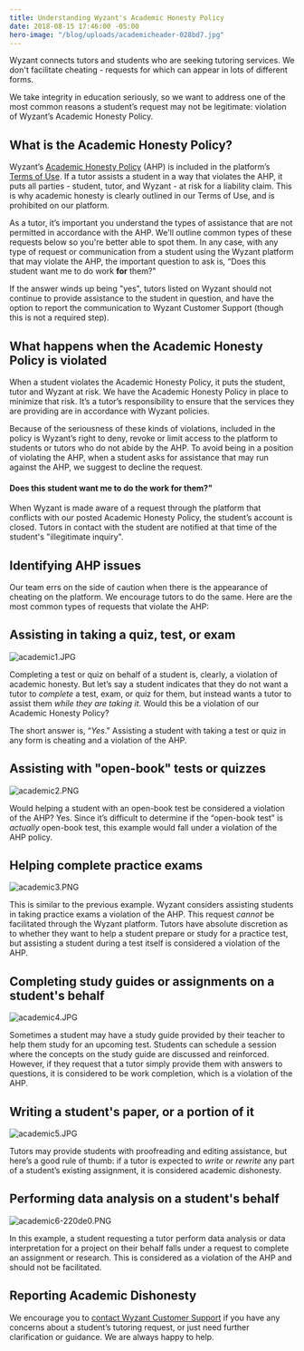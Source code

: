 ```yaml
---
title: Understanding Wyzant's Academic Honesty Policy
date: 2018-08-15 17:46:00 -05:00
hero-image: "/blog/uploads/academicheader-028bd7.jpg"
---
```


Wyzant connects tutors and students who are seeking tutoring services. We don't facilitate cheating - requests for which can appear in lots of different forms.

We take integrity in education seriously, so we want to address one of the most common reasons a student’s request may not be legitimate: violation of Wyzant’s Academic Honesty Policy.

## What is the Academic Honesty Policy?

Wyzant’s [Academic Honesty Policy](https://support.wyzant.com/hc/en-us/articles/115002086886-Wyzant-Academic-Honesty-Policy) (AHP) is included in the platform’s [Terms of Use](https://www.wyzant.com/termsofuse). If a tutor assists a student in a way that violates the AHP, it puts all parties - student, tutor, and Wyzant - at risk for a liability claim. This is why academic honesty is clearly outlined in our Terms of Use, and is prohibited on our platform.

As a tutor, it’s important you understand the types of assistance that are not permitted in accordance with the AHP. We'll outline common types of these requests below so you're better able to spot them. In any case, with any type of request or communication from a student using the Wyzant platform that may violate the AHP, the important question to ask is, “Does this student want me to do work **for** them?" 

If the answer winds up being "yes", tutors listed on Wyzant should not continue to provide assistance to the student in question, and have the option to report the communication to Wyzant Customer Support (though this is not a required step).

## What happens when the Academic Honesty Policy is violated

When a student violates the Academic Honesty Policy, it puts the student, tutor and Wyzant at risk. We have the Academic Honesty Policy in place to minimize that risk. It’s a tutor’s responsibility to ensure that the services they are providing are in accordance with Wyzant policies.

Because of the seriousness of these kinds of violations, included in the policy is Wyzant’s right to deny, revoke or limit access to the platform to students or tutors who do not abide by the AHP. To avoid being in a position of violating the AHP, when a student asks for assistance that may run against the AHP, we suggest to decline the request. 

#### Does this student want me to do the work **for** them?"

When Wyzant is made aware of a request through the platform that conflicts with our posted Academic Honesty Policy, the student’s account is closed. Tutors in contact with the student are notified at that time of the student's "illegitimate inquiry".

## Identifying AHP issues

Our team errs on the side of caution when there is the appearance of cheating on the platform. We encourage tutors to do the same. Here are the most common types of requests that violate the AHP:

## Assisting in taking a quiz, test, or exam

![academic1.JPG](/blog/uploads/academic1.JPG)

Completing a test or quiz on behalf of a student is, clearly, a violation of academic honesty. But let’s say a student indicates that they do not want a tutor to *complete* a test, exam, or quiz for them, but instead wants a tutor to assist them *while they are taking it*. Would this be a violation of our Academic Honesty Policy?

The short answer is, “*Yes*.” Assisting a student with taking a test or quiz in any form is cheating and a violation of the AHP.

## Assisting with "open-book" tests or quizzes

![academic2.PNG](/blog/uploads/academic2.PNG)

Would helping a student with an open-book test be considered a violation of the AHP? Yes. Since it’s difficult to determine if the “open-book test” is *actually* open-book test, this example would fall under a violation of the AHP policy.

## Helping complete practice exams 

![academic3.PNG](/blog/uploads/academic3.PNG)

This is similar to the previous example. Wyzant considers assisting students in taking practice exams a violation of the AHP. This request *cannot* be facilitated through the Wyzant platform. Tutors have absolute discretion as to whether they want to help a student prepare or study for a practice test, but assisting a student during a test itself is considered a violation of the AHP.

## Completing study guides or assignments on a student's behalf

![academic4.JPG](/blog/uploads/academic4.JPG)

Sometimes a student may have a study guide provided by their teacher to help them study for an upcoming test. Students can schedule a session where the concepts on the study guide are discussed and reinforced. However, if they request that a tutor simply provide them with answers to questions, it is considered to be work completion, which is a violation of the AHP. 

## Writing a student's paper, or a portion of it

![academic5.JPG](/blog/uploads/academic5.JPG)

Tutors may provide students with proofreading and editing assistance, but here’s a good rule of thumb: if a tutor is expected to *write* or *rewrite* any part of a student’s existing assignment, it is considered academic dishonesty.

## Performing data analysis on a student's behalf

![academic6-220de0.PNG](/blog/uploads/academic6-220de0.PNG)

In this example, a student requesting a tutor perform data analysis or data interpretation for a project on their behalf falls under a request to complete an assignment or research. This is considered as a violation of the AHP and should not be facilitated. 

## Reporting Academic Dishonesty 
We encourage you to [contact Wyzant Customer Support](https://support.wyzant.com/hc/en-us/articles/115005841543-Contact-Us) if you have any concerns about a student’s tutoring request, or just need further clarification or guidance. We are always happy to help.